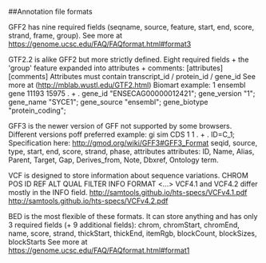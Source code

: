 ##Annotation file formats

GFF2 has nine required fields (seqname, source, feature, start, end, score, strand, frame, group).
See more at https://genome.ucsc.edu/FAQ/FAQformat.html#format3

GTF2.2 is alike GFF2 but more strictly defined. Eight required fields + the 'group' feature expanded into attributes + comments:
<seqname> <source> <feature> <start> <end> <score> <strand> <frame> [attributes] [comments]
Attributes must contain transcript_id / protein_id / gene_id
See more at (http://mblab.wustl.edu/GTF2.html)
Biomart example:
1	ensembl	gene	11193	15975	.	+	.	gene_id "ENSECAG00000012421"; gene_version "1"; gene_name "SYCE1"; gene_source "ensembl"; gene_biotype "protein_coding";


GFF3 is the newer version of GFF not supported by some browsers.
Different versions
poff preferred example:
gi<something>	sim	CDS	1	1	.	+	.	ID=C_1;
Specification here: http://gmod.org/wiki/GFF3#GFF3_Format
seqid, source, type, start, end, score, strand, phase, attributes
attributes: ID, Name, Alias, Parent, Target, Gap, Derives_from, Note, Dbxref, Ontology term.


VCF is designed to store information about sequence variations. 
CHROM POS ID REF ALT QUAL FILTER INFO FORMAT <sample1> <...>
VCF4.1 and VCF4.2 differ mostly in the INFO field.
http://samtools.github.io/hts-specs/VCFv4.1.pdf
http://samtools.github.io/hts-specs/VCFv4.2.pdf

BED is the most flexible of these formats. It can store anything and has only 3 required fields (+ 9 additional fields):
chrom, chromStart, chromEnd, 
name, score, strand, thickStart, thickEnd, itemRgb, blockCount, blockSizes, blockStarts
See more at https://genome.ucsc.edu/FAQ/FAQformat.html#format1